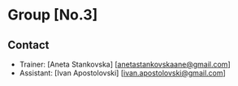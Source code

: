 # Group [No.3]

## Contact

- Trainer: [Aneta Stankovska] [anetastankovskaane@gmail.com]
- Assistant: [Ivan Apostolovski] [ivan.apostolovski@gmail.com]
